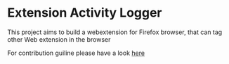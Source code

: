 # Extension Activity Logger

This project aims to build a webextension for Firefox browser, that can tag other Web extension in the browser

For contribution guiline please have a look [here](CONTRIBUTION.md)
